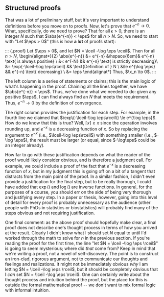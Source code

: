 ## Structured proofs

That was a lot of preliminary stuff, but it's very important to understand definitions before you move on to proofs. Now, let's prove that $e^{-n} \to 0$. What, specifically, do we need to prove? That for all $\epsilon > 0$, there is an integer $N$ such that $\abs{e^{-n}} < \eps$ for all $n > N$. So, we need to start with "Let $\eps > 0$" (this is how **a lot** of proofs start):

::: {.proof}
Let $\eps > 0$, and let $N = \lceil -\log \eps \rceil$. Then for all $n > N$,
\begin{alignat*}{2}
\abs{e^{-n}} &= e^{-n} &\hspace{6em}& e^{-n} \text{ is always positive} \\
  &< e^{-N} && e^{-n} \text{ is strictly decreasing}\\
  &= \exp\{-\lceil-\log \eps\rceil\} && \text{Definition of } N \\
  &\le e^{\log \eps} && e^{-n} \text{ decreasing} \\
  &= \eps
\end{alignat*}
Thus, $\x_n \to 0$.
:::

The left column is a series of statements or claims; this is the main logic of what's happening in the proof. Chaining all the lines together, we have $\abs{e^{-n}} < \eps$. Thus, we've done what we needed to do: given any positive $\eps$, I can find always find an $N$ that meets the requirement. Thus, $e^{-n} \to 0$ by the definition of convergence.

The right column provides the justification for each step. For example, in the fourth line we claimed that $\exp\{-\lceil-\log \eps\rceil\} \le  e^{\log \eps}$. How do we know that this is true? Well, $\lceil x \rceil \ge x$ since the operation involves rounding up, and $e^{-x}$ is a decreasing function of $x$. So by replacing the argument to $e^{-x}$ (i.e., $\lceil-\log \eps\rceil$) with something smaller (i.e., $-\log \eps$), the result must be larger (or equal, since $-\log\eps$ could be an integer already).

How far to go with these justification depends on what the reader of the proof would likely consider obvious, and is therefore a judgment call. For example, we could include a proof of the fact that $e^{-x}$ is a decreasing function of $x$, but in my judgment this is going off on a bit of a tangent that distracts from the main point of the proof. In a similar fashion, I didn't even provide a justification for the final step, but to be really thorough, I could have added that $\exp()$ and $\log()$ are inverse functions. In general, for the purposes of a course, you should err on the side of being very thorough and justifying every step. In a paper or thesis, however, going into this level of detail for every proof is probably unnecessary as the audience (other people with PhDs in statistics or biostatistics) will probably find many of the steps obvious and not requiring justification.

One final comment: as the above proof should hopefully make clear, a final proof does not describe one's thought process in terms of how you arrived at the result. Clearly I didn't know what I should set $N$ equal to until I'd worked through the math to solve for $n$ in the previous section. If you're reading the proof for the first time, the line "let $N = \lceil -\log \eps \rceil$" is going to seem mysterious; where did *that* come from? Keep in mind that we're writing a proof, not a novel of self-discovery. The point is to construct an iron-clad, rigorous argument, not to communicate our thoughts and feelings and realizations. It might not be immediately obvious *why* I am letting $N = \lceil -\log \eps \rceil$, but it should be completely obvious that I *can* set $N = \lceil -\log \eps \rceil$. One can certainly write about the thought process and intuition behind the proof, but the place for this is outside the formal mathematical proof -- we don't want to mix formal logic with informal intuition.
